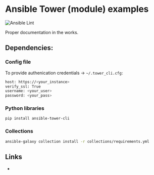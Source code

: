 # Ansible Tower (module) examples

![Ansible Lint](https://github.com/nleiva/ansible-tower/workflows/Ansible%20Lint/badge.svg)

Proper documentation in the works.

## Dependencies:

### Config file

To provide authenication credentials -> `~/.tower_cli.cfg`:

```bash
host: https://<your_instance>
verify_ssl: True
username: <your_user>
password: <your_pass>

```

### Python libraries

```bash
pip install ansible-tower-cli
```

### Collections

```bash
ansible-galaxy collection install -r collections/requirements.yml
```

## Links

- 
